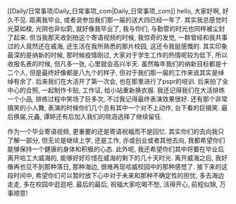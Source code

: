[[Daily/日常事项/Daily_日常事项_com|Daily_日常事项_com]]
hello, 大家好啊, 好久不见.
距离我毕业, 或者说参加我们那一届的送大四已经一年了. 其实我总感觉时光莫如梭, 光阴也非似箭, 就好像我毕业了, 我与你们, 与勤管的时光也同样被尘封了起来. 但当我那天收到拍这个寄语视频的时候, 我惊奇的发觉, 一群曾经和我共事过的人竟然还在威海, 还生活在我所熟悉的那片校园, 这还令我挺感慨的.
其实印象最深的是纳新的时候, 那时候疫情刚过, 大家对于学生工作的热情呢较为低下, 所以收报名表的时候, 但凡多一张, 心里就会高兴半天. 虽然每年我们的纳新目标都是十二个人, 但是最终好像都是八九个的样子, 但对于我们那一届的工作来说其实是绰绰有余了. 后来我们在大活开了第一次会, 也在那里进行了pspr的培训. 后来拍了全中心的合照, 一起制作卡贴, 工作证, 给小站重新换衣服. 我还记得我们在大活排练一个小品, 排练过程中笑场了巨多次, 不过我记得最终表演效果很好. 还有那个非常搞笑的小人舞, 表演的时候你们几个总有其中一个对不上动作, 台下看的巨搞笑. 最后换届,元鑫, 谭婷还有后加入我们的晓涵选择了继续留任. 

作为一个毕业寄语视频, 更重要的还是寄语祝福而不是回忆. 其实你们的去向我只了解一部分, 但无论是继续上学, 还是工作, 亦或创业或者其他去向, 我都希望你们能够保持一个健康的身体和积极的心态.
此外呢, 我还希望你们其中将要在毕业后离开哈工大威海的, 能够好好珍惜在威海的剩下的几十天时光. 离开威海之后, 我好像再也见不到那种落日, 那种海边, 很难再现哈威校园中的那种感觉了. 接下来的这段时间中,  希望你们可以暂时放下心中对于未来和那种不确定性的担忧, 多去海边走走, 多在校园中逛逛吧.
最后的最后, 祝福大家吃喝不愁, 活得开心, 前程似锦, 万事顺意!